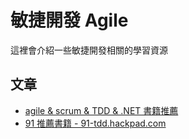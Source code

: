 # 敏捷開發 Agile

這裡會介紹一些敏捷開發相關的學習資源

## 文章
* [agile & scrum & TDD & .NET 書籍推薦](https://www.ptt.cc/bbs/Soft_Job/M.1453971437.A.77A.html)
* [91 推薦書籍 - 91-tdd.hackpad.com](https://91-tdd.hackpad.com/91--SCin8rM6vpI)